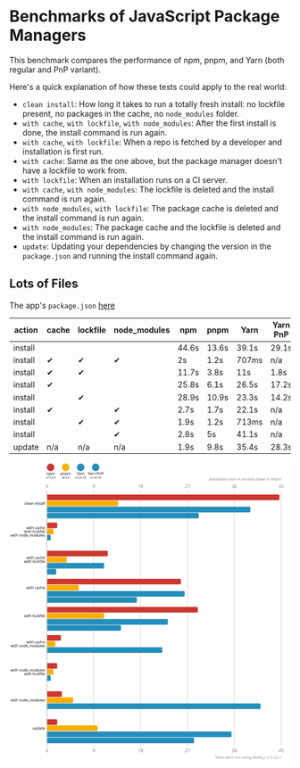 # Benchmarks of JavaScript Package Managers

This benchmark compares the performance of npm, pnpm, and Yarn (both regular and PnP variant).

Here's a quick explanation of how these tests could apply to the real world:

- `clean install`: How long it takes to run a totally fresh install: no lockfile present, no packages in the cache, no `node_modules` folder.
- `with cache`, `with lockfile`, `with node_modules`: After the first install is done, the install command is run again.
- `with cache`, `with lockfile`: When a repo is fetched by a developer and installation is first run.
- `with cache`: Same as the one above, but the package manager doesn't have a lockfile to work from.
- `with lockfile`: When an installation runs on a CI server.
- `with cache`, `with node_modules`: The lockfile is deleted and the install command is run again.
- `with node_modules`, `with lockfile`: The package cache is deleted and the install command is run again.
- `with node_modules`: The package cache and the lockfile is deleted and the install command is run again.
- `update`: Updating your dependencies by changing the version in the `package.json` and running the install command again.

## Lots of Files

The app's `package.json` [here](https://github.com/pnpm/pnpm.github.io/blob/main/benchmarks/fixtures/alotta-files/package.json)

| action  | cache | lockfile | node_modules| npm | pnpm | Yarn | Yarn PnP |
| ---     | ---   | ---      | ---         | --- | --- | --- | --- |
| install |       |          |             | 44.6s | 13.6s | 39.1s | 29.1s |
| install | ✔     | ✔        | ✔           | 2s | 1.2s | 707ms | n/a |
| install | ✔     | ✔        |             | 11.7s | 3.8s | 11s | 1.8s |
| install | ✔     |          |             | 25.8s | 6.1s | 26.5s | 17.2s |
| install |       | ✔        |             | 28.9s | 10.9s | 23.3s | 14.2s |
| install | ✔     |          | ✔           | 2.7s | 1.7s | 22.1s | n/a |
| install |       | ✔        | ✔           | 1.9s | 1.2s | 713ms | n/a |
| install |       |          | ✔           | 2.8s | 5s | 41.1s | n/a |
| update  | n/a   | n/a      | n/a         | 1.9s | 9.8s | 35.4s | 28.3s |

![Graph of the alotta-files results](../../static/img/benchmarks/alotta-files.svg)